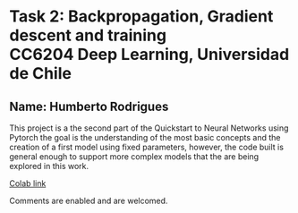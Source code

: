 # Task 2: Backpropagation, Gradient descent and training <br/> CC6204 Deep Learning, Universidad de Chile  <br/>
## Name: Humberto Rodrigues

This project is a the second part of the Quickstart to Neural Networks using Pytorch the goal is the understanding of the most basic concepts and the creation of a first model using fixed parameters, however, the code built is general enough to support more complex models that the are being explored in this work.

[Colab link](https://colab.research.google.com/github/humbertordrgs/DL_T_2/blob/develop/answers.ipynb)

Comments are enabled and are welcomed.